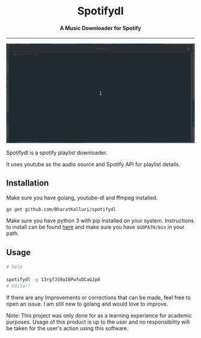  
<h1 align="center">Spotifydl</h1>
<h4 align="center">A Music Downloader for Spotify</h4>

----

![Spotifydl Demo](spotifydl.gif)

Spotifydl is a spotify playlist downloader.

It uses youtube as the audio source and Spotify API for playlist details.

## Installation
Make sure you have golang, youtube-dl and ffmpeg installed.
```bash
go get github.com/BharatKalluri/spotifydl
```
Make sure you have python 3 with pip installed on your system. Instructions to install can be found [here](https://rg3.github.io/youtube-dl/download.html)
and make sure you have `$GOPATH/bin` in your path.


## Usage

```bash
# help

spotifydl -p 13rgfJS9aI8PwfuDCaGJp0
# Voila!!
```

If there are any Improvements or corrections that can be made, feel free to open an issue. I am still new to golang and would love to improve.

Note: This project was only done for as a learning experience for academic purposes. Usage of this product is up to the user and no responsibility will be taken for the user's action using this software.
